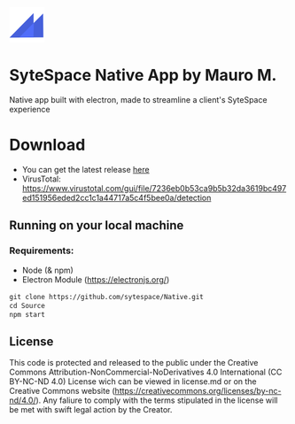 ![](https://raw.githubusercontent.com/sytespace/Branding/master/Logos/Main/favicon.png)

# SyteSpace Native App by Mauro M.
Native app built with electron, made to streamline a client's SyteSpace experience

# Download

* You can get the latest release [here](https://github.com/sytespace/Native/releases)
* VirusTotal: https://www.virustotal.com/gui/file/7236eb0b53ca9b5b32da3619bc497ed151956eded2cc1c1a44717a5c4f5bee0a/detection

## Running on your local machine
### Requirements:
* Node (& npm)
* Electron Module (https://electronjs.org/)

```
git clone https://github.com/sytespace/Native.git
cd Source
npm start
```

## License
This code is protected and released to the public under the Creative Commons Attribution-NonCommercial-NoDerivatives 4.0 International (CC BY-NC-ND 4.0) License wich can be viewed in license.md or on the Creative Commons website (https://creativecommons.org/licenses/by-nc-nd/4.0/). Any faliure to comply with the terms stipulated in the license will be met with swift legal action by the Creator.
